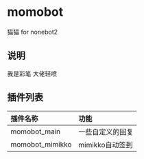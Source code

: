 # momobot
猫猫 for nonebot2

## 说明 
我是彩笔 大佬轻喷

## 插件列表

| 插件名称 | 功能 |
| :- | :- |
| momobot_main | 一些自定义的回复 |
| momobot_mimikko | mimikko自动签到 |